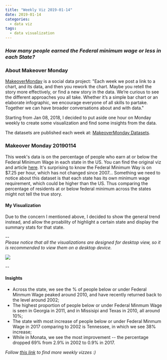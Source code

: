 ```yaml
---
title: "Weekly Viz 2019-01-14"
date: 2019-01-14
categories:
  - data viz
tags:
  - data visualization
---
```


### *How many people earned the Federal minimum wage or less in each State?*


### About Makeover Monday

[MakeoverMonday](http://www.makeovermonday.co.uk/) is a social data project:
"Each week we post a link to a chart, and its data, and then you rework the chart.
Maybe you retell the story more effectively, or find a new story in the data.
We’re curious to see the different approaches you all take. Whether it’s a simple bar chart or an elaborate infographic, we encourage everyone of all skills to partake.
Together we can have broader conversations about and with data."

Starting from Jan 08, 2018, I decided to put aside one hour on Monday weekly to create some visualization and find some insights from the data.

The datasets are published each week at: [MakeoverMonday Datasets](http://www.makeovermonday.co.uk/data/).

### Makeover Monday 20190114

This week's data is on the percentage of people who earn at or below the Federal Minimum Wage in each state in the US. You can find the original viz and article [here](https://www.businessinsider.com/federal-minimum-wage-workers-map-2018-10?r=US&IR=T). It's surprising to know the Federal Minimum Way is on $7.25 per hour, which has not changed since 2007... Something we need to notice about this dataset is that each state has its own minimum wage requirement, which could be higher than the US. Thus comparing the percentage of residents at or below federal minimum across the states might not tell the true story.  


#### My Visualization

Due to the concern I mentioned above, I decided to show the general trend instead, and allow the proability of highlight a certain state and display the summary stats for that state.  

--  
*Please notice that all the visualizations are designed for desktop view, so it is recommended to view them on a desktop device.*  

<div class='tableauPlaceholder' id='viz1547526255639' style='position: relative'>
<noscript><a href='#'>
  <img alt=' ' src='https:&#47;&#47;public.tableau.com&#47;static&#47;images&#47;Ma&#47;MakeOverMonday20190114&#47;WageUnderFederalMinimum&#47;1_rss.png' style='border: none' />
</a></noscript>
<object class='tableauViz'  style='display:none;'>
  <param name='host_url' value='https%3A%2F%2Fpublic.tableau.com%2F' /> 
  <param name='embed_code_version' value='3' />
  <param name='site_root' value='' />
  <param name='name' value='MakeOverMonday20190114&#47;WageUnderFederalMinimum' />
  <param name='tabs' value='no' />
  <param name='toolbar' value='yes' />
  <param name='static_image' value='https:&#47;&#47;public.tableau.com&#47;static&#47;images&#47;Ma&#47;MakeOverMonday20190114&#47;WageUnderFederalMinimum&#47;1.png' />
  <param name='animate_transition' value='yes' />
  <param name='display_static_image' value='yes' />
  <param name='display_spinner' value='yes' />
  <param name='display_overlay' value='yes' />
  <param name='display_count' value='yes' />
</object></div>                
<script type='text/javascript'>                  
  var divElement = document.getElementById('viz1547526255639');        
  var vizElement = divElement.getElementsByTagName('object')[0];     
  vizElement.style.width='800px';vizElement.style.height='827px';     
  var scriptElement = document.createElement('script');                
  scriptElement.src = 'https://public.tableau.com/javascripts/api/viz_v1.js';  
  vizElement.parentNode.insertBefore(scriptElement, vizElement);            
</script>  


--  

#### Insights
* Across the state, we see the % of people below or under Federal Minmum Wage peaked around 2010, and have recently returned back to the level around 2002;  
* The highest proportion of people below or under Federal Minmum Wage is seen in Georgia in 2011, and in Missisipi and Texas in 2010, all around 10%;  
* The state with most increase of people below or under Federal Minmum Wage in 2017 comparing to 2002 is Tennessee, in which we see 38% increase;  
* While in Monata, we see the most improvement -- the percentage dropped 69% from 2.9% in 2002 to 0.9% in 2017.  


*Follow [this link](https://yudong-94.github.io/personal-website/project/MakeOverMonday2019/) to find more weekly vizzes :)*